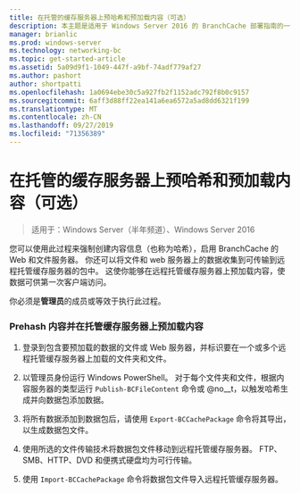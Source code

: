 ```yaml
---
title: 在托管的缓存服务器上预哈希和预加载内容（可选）
description: 本主题是适用于 Windows Server 2016 的 BranchCache 部署指南的一部分，它演示了如何在分布式缓存模式和托管缓存模式下部署 BranchCache，以优化分支机构中的 WAN 带宽使用。
manager: brianlic
ms.prod: windows-server
ms.technology: networking-bc
ms.topic: get-started-article
ms.assetid: 5a09d9f1-1049-447f-a9bf-74adf779af27
ms.author: pashort
author: shortpatti
ms.openlocfilehash: 1a0694ebe30c5a927fb2f1152adc792f8b0c9157
ms.sourcegitcommit: 6aff3d88ff22ea141a6ea6572a5ad8dd6321f199
ms.translationtype: MT
ms.contentlocale: zh-CN
ms.lasthandoff: 09/27/2019
ms.locfileid: "71356389"
---
```

# <a name="prehashing-and-preloading-content-on-hosted-cache-servers-optional"></a>在托管的缓存服务器上预哈希和预加载内容（可选）

>适用于：Windows Server（半年频道）、Windows Server 2016

您可以使用此过程来强制创建内容信息（也称为哈希），启用 BranchCache 的 Web 和文件服务器。 你还可以将文件和 web 服务器上的数据收集到可传输到远程托管缓存服务器的包中。  这使你能够在远程托管缓存服务器上预加载内容，使数据可供第一次客户端访问。  
  
你必须是**管理员**的成员或等效于执行此过程。  
  
### <a name="to-prehash-content-and-preload-the-content-on-hosted-cache-servers"></a>Prehash 内容并在托管缓存服务器上预加载内容  
  
1.  登录到包含要预加载的数据的文件或 Web 服务器，并标识要在一个或多个远程托管缓存服务器上加载的文件夹和文件。  
  
2.  以管理员身份运行 Windows PowerShell。 对于每个文件夹和文件，根据内容服务器的类型运行 `Publish-BCFileContent` 命令或 @no__t，以触发哈希生成并向数据包添加数据。  
  
3.  将所有数据添加到数据包后，请使用 `Export-BCCachePackage` 命令将其导出，以生成数据包文件。  
  
4.  使用所选的文件传输技术将数据包文件移动到远程托管缓存服务器。  FTP、SMB、HTTP、DVD 和便携式硬盘均为可行传输。  
  
5.  使用 `Import-BCCachePackage` 命令将数据包文件导入远程托管缓存服务器。  
  

